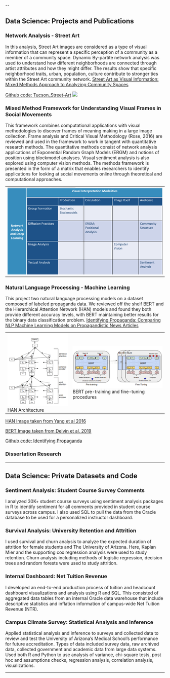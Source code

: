 --
## Data Science: Projects and Publications

### Network Analysis - Street Art
In this analysis, Street Art images are considered as a type of visual information that can represent a specific perception of a community as a member of a community space. Dynamic By-partite network analysis was used to understand how different neighborhoods are connected through artist attributes and how they might differ. The results show that specific neighborhood traits, urban, population, culture contribute to stronger ties within the Street Art community network.
[Street Art as Visual Information: Mixed Methods Approach to Analyzing Community Spaces](https://asistdl.onlinelibrary.wiley.com/doi/abs/10.1002/pra2.537)

[Github code: Tucson_Street-Art](/Tucson_Street-Art)
<img src="images/dummy_thumbnail.jpg?raw=true"/>

### Mixed Method Framework for Understanding Visual Frames in Social Movements
This framework combines computational applications with visual methodologies to discover frames of meaning making in a large image collection. Frame analysis and Critical Visual Methodology (Rose, 2016) are reviewed and used in the framework to work in tangent with quantitative research methods. The quantitative methods consist of network analysis applications of Exponential Random Graph Models (ERGM) and notions of position using blockmodel analyses. Visual sentiment analysis is also explored using  computer vision methods. The methods framework is presented in the form of a matrix that enables researchers to identify applications for looking at social movements online through theoretical and computational approaches.
<table>
  <tr>
    <td><img src="images/Mixed Methods for Understanding Visual Frames in Social Movements.pptx.png?raw=true"/></td>
  </tr>
</table>

### Natural Language Processing - Machine Learning 
This project two natural language processing models on a dataset composed of labeled propaganda data. We reviewed off the shelf BERT and the Hierarchical Attention Network (HAN) models and found they both provide different accuracy levels, with BERT maintaining better results for the binary data classification problem.
[Identifying Propaganda: Comparing NLP Machine Learning Models on Propagandistic News Articles](https://papers.ssrn.com/sol3/papers.cfm?abstract_id=3748821)


<table>
  <tr>
    <td><img src="images/HAN.png?raw=true"/> HAN Architecture</td>
    <td><img src="images/BERT.png?raw=true"/>BERT pre-training and fine-tuning procedures</td>
  </tr>
</table>

<!-- *HAN architecture -* -->
<!-- <img src="images/HAN.png?raw=true"/> -->
[HAN Image taken from Yang et al 2016](https://aclanthology.org/N16-1174.pdf)
<!-- Z. Yang, D. Yang, C. Dyer, X. He, A. Smola, and E. Hovy,“Hierarchical
Attention Networks for Document Classification,”in Proceedings of the
2016 Conference of the North American Chapter of the Association for
Computational Linguistics: Human Language Technologies, San Diego,
California, 2016, pp. 14801489, doi: 10.18653/v1/N16-1174. -->

<!-- *BERT pre-training and fine-tuning procedures -* -->
<!-- <img src="images/BERT.png?raw=true"/> -->
[BERT Image taken from Delvin et al. 2019](http://arxiv.org/abs/1810.04805) 
<!-- J. Devlin, M. Chang, K Lee, K. Toutanova, ”BERT: Pre-training of
Deep Bidirectional Transformers for Language Understanding”, CoRR
abs/1810.04805, May 24 2019, http://arxiv.org/abs/1810.04805.-->

[Github code: Identifying Propaganda](/ECE-Final)


### Dissertation Research

---
## Data Science: Private Datasets and Code

### Sentiment Analysis: Student Course Survey Comments

I analyzed 30K+ student course surveys using sentiment analysis packages in R to identify sentiment for all comments provided in student course surveys across campus. I also used SQL to pull the data from the Oracle database to be used for a personalized instructor dashboard.

### Survival Analysis: University Retention and Attrition

I used survival and churn analysis to analyze the expected duration of attrition for female students and The University of Arizona. Here, Kaplan Mier and the supporting cox regression analysis were used to study retention. Churn analysis including methods of logistic regression, decision trees and random forests were used to study attrition.

### Internal Dashboard: Net Tuition Revenue

I developed an end-to-end production process of tuition and headcount dashboard visualizations and analysis using R and SQL. This consisted of aggregated data tables from an internal Oracle data warehouse that include descriptive statistics and inflation information of campus-wide Net Tuition Revenue (NTR).

### Campus Climate Survey: Statistical Analysis and Inference

Applied statistical analysis and inference to surveys and collected data to review and test the University of Arizona’s Medical School’s performance for future accreditation. Types of data included survey data, raw archived data, collected government and academic data from large data systems. Used both R and Python to use analysis of variance, chi-square tests, post hoc and assumptions checks, regression analysis, correlation analysis, visualizations.

<!-- ---
[Project 1 Title](/sample_page)
<img src="images/dummy_thumbnail.jpg?raw=true"/>


---

### Category Name 2

- [Project 1 Title](http://example.com/)
- [Project 2 Title](http://example.com/)
- [Project 3 Title](http://example.com/)
- [Project 4 Title](http://example.com/)
- [Project 5 Title](http://example.com/)

--- -->




---
<!-- <p style="font-size:11px">Page template forked from <a href="https://github.com/evanca/quick-portfolio">evanca</a></p> -->
<!-- Remove above link if you don't want to attibute -->
